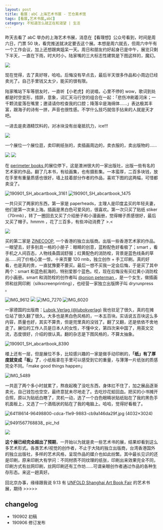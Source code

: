 ```yaml
---
layout: post
title: 看展：abC 上海艺术书展 - 艺仓美术馆 
tags: [看展,艺术书展,abC]
category: 不知道怎么就正在和渴望 | 生活
---
```


昨天去看了 abC 举办的上海艺术书展，消息在【看理想】公众号看到，时间是周六日，门票 50 块，看完推送就决定要去这个展。本想是周六就去，但周六中午有一个工作会议，加上还想跟爽姐呆一天。周日和朋友约好起身已是中午，展览只剩下半天，一直在下雨，时大时小，陆家嘴的三大标志性建筑是下图这样的，魔幻。

![](https://user-images.githubusercontent.com/20737239/64119066-8aaa9100-cdcb-11e9-8a2f-59ec0a87a854.JPG)

现在觉得，去了真好呀，哈哈。后悔没有早点去，最后半天很多作品和小周边已经卖光了。自己手里钱又太少，能买的很有限。

陆家嘴站下车等朋友时，一直听【小老虎】的说唱，心里不停的 wow，歌词到处都是时空变形，措辞，意象，词汇天马行空的组合在一起：「悲伤冲刷着河床；一千颗流星落在嘴里；邀请请你检查我的口腔；降落伞是海绵体......」表达极其丰富，跟海子的诗有一拼，声音也很性感。不学什么技巧就信手拈来的人就是天才吧。

一进去是卖酒精饮料的，对冰块没有丝毫抵抗力，ice!!! 

![](https://user-images.githubusercontent.com/20737239/64119072-8b432780-cdcb-11e9-9ef9-de1d59ffbf58.jpg)

一个展位一个展位逛，卖印刷纸张的，卖插画周边的，卖衣服的，卖出版物的......

![](https://user-images.githubusercontent.com/20737239/64119057-89796400-cdcb-11e9-9ced-19b592870731.jpg)
![](https://user-images.githubusercontent.com/20737239/64119076-8bdbbe00-cdcb-11e9-8d60-737b16eace1b.jpg)

在 [perimeter books ](https://perimeterbooks.com) 的展位停下，这是澳洲很大的一家出版社，出版一些有名的艺术家的作品，翻了几本书，有绘画集，也有摄影集。一本蛮厚，二百多块钱，放在手里有重量质感也很好，墙上挂着部分作者的作品，喜欢下图的这两幅，可惜都卖没了。

![190901_SH_abcartbook_3161 ](https://user-images.githubusercontent.com/20737239/64427013-b5099080-d0e2-11e9-98dd-b968189cb3e9.jpg)
![190901_SH_abcartbook_1475 ](https://user-images.githubusercontent.com/20737239/64427018-b89d1780-d0e2-11e9-86b6-86ab19939b56.jpg)

一共只买了两家的东西，第一家是 paperheads，主理人是印度孟买的年轻夫妻，他们是第一次来上海。插画是黑白色可爱风的，很喜欢。第一次只买了贴纸 stiker （70rmb），转了一圈回去又买了介绍册子和小漫画册，觉得帽子质感很好，最后又买了帽子。hmmm ，花了三百多，有些冲动消费了 >.< 

![](https://user-images.githubusercontent.com/20737239/64119054-88e0cd80-cdcb-11e9-8ee2-4cb2120c2615.JPG)

买的第二家是 [ZINECOOP](https://zinecoop.org/), 一个香港的独立出版商。出版一些香港艺术家的作品。一眼望去，好多别具一格的小册子：眼睛的创意，蓝粉配色好看极了；smart ，看手机之人间百态，人物线条圆润舒服；红黄配色的消防栓，背景是蓝色线条的草丛......问了价格心里一惊，十来页要 120 rmb，独立创作 + 手工印刷。真的好看，也是真的贵，一直犹豫要不要买。最后一想不买我一定会后悔，于是买了其中两个：smart 和蓝色航海的，特别爱那个蓝色。哎，现在后悔没有买红黄小消防栓的小画册。smart 和消防栓的创作者叫 [ @onion peterman ](https://www.instagram.com/p/Bt5rYQJgHlt/) ，是一个女生，做插画师和丝网印刷（silkscreenprinting），也经营一家独立出版牌子叫 dryrunpress 。

![IMG_9612](https://user-images.githubusercontent.com/20737239/64123977-64d7b900-cdd8-11e9-9e04-623fe5fe3611.JPG)
![](https://user-images.githubusercontent.com/20737239/64119071-8b432780-cdcb-11e9-8a89-c3ada09f182c.jpg)
![IMG_7270](https://user-images.githubusercontent.com/20737239/64124684-365add80-cdda-11e9-84f7-99fdb4a5e0f3.JPG)
![IMG_6020](https://user-images.githubusercontent.com/20737239/64124683-35c24700-cdda-11e9-8c39-162f49d61fc0.JPG)

一家德国的出版商：[Lubok Verlag (@lubokverlag)](https://www.instagram.com/lubokverlag/) 我也驻足了很久，真的在摊位站了很久翻了很久。大多也是黑白色风格的，一本五百块。实话说五百块这么多内容，质量也好，其实不算贵，但是兜里真的没钱了。翻了又翻，还是依依不舍地走了。展位的工作人员是日本人的女性，不懂中文，第四次来中国了，用英文交流，态度很好，介绍的很认真。翻的杂志是下图风格的，不算太抽象。

![190901_SH_abcartbook_8390](https://user-images.githubusercontent.com/20737239/64124518-ccdacf00-cdd9-11e9-8600-90c45cb7ffec.jpg)

楼上还有一层，但是展位不多，比较感兴趣的一家是做手动印刷的，**「纸」有了厚度就变成「板」了**，小纸板拿在手里可以感受到它的重量，与薄薄一片纸张的质感完全不同。「make good things happen」

![IMG_5489](https://user-images.githubusercontent.com/20737239/64424818-a9b36680-d0dc-11e9-9933-f4b3e1e949b4.JPG)

一共逛了两个多小时就累了，熬夜起晚了没吃东西，身体扛不住了，加之展品逐渐卖光，自己钱包也空空，最终意犹未尽地走了。去吃炒花蛤回血。把买的小书摊开合照，原以为贴纸白瞎了，灵机一动，选了一个白色眼睛状贴纸贴在了我的黑色手机面板上，又选了一个酒瓶状的贴在了我的电脑上。哈哈，觉得好看极了。

![64118614-96498800-cdca-11e9-9883-cb9a146da29f.jpg (4032×3024)](https://user-images.githubusercontent.com/20737239/64118614-96498800-cdca-11e9-9883-cb9a146da29f.jpg)

![9491567768838_ pic_hd](https://user-images.githubusercontent.com/20737239/64424395-8936dc80-d0db-11e9-8ac4-9075553abee3.jpg)

![](https://user-images.githubusercontent.com/20737239/64119069-8aaa9100-cdcb-11e9-974c-69130593e366.jpg)


**这个展已经完全超出了预期**，一开始以为就是卖一些艺术书的展，结果却看到这么多艺术形式。各类艺术/视觉的创作者，不止于大陆的独立出版商，台湾香港国外的独立出版社，多样的艺术风格，呈现作品的媒介也如此纷繁。其中最长见识的还是印刷，原来印刷大有学问：不同材质不同纹理的纸张，印刷出来效果完全不同，印刷方式有丝网印刷，丝网印刷还有工作坊......可谓亲眼创作者通过作品的各种生存形态。来这一趟真好。

回北京办事，缘缘跟我说 9.13 有 [UNFOLD Shanghai Art Book Fair](http://www.shanghaiartbookfair.com/) 的艺术书展，期待 >>>>>

## changelog
- 190902 初稿
- 190906 修订发布
